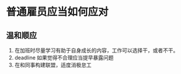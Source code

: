 # 普通雇员应当如何应对

## 温和顺应

1. 在加班时尽量学习有助于自身成长的内容，工作可以选择干，或者不干。
1. deadline 如果觉得不合理应当提早暴露问题
1. 在和同事构建联盟，适度消极怠工